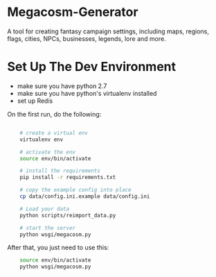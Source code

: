 Megacosm-Generator
==================

A tool for creating fantasy campaign settings, including maps, regions, flags, cities, NPCs, businesses, legends, lore and more.

# Set Up The Dev Environment

* make sure you have python 2.7
* make sure you have python's virtualenv installed
* set up Redis


On the first run, do the following:

```bash

    # create a virtual env
    virtualenv env

    # activate the env
    source env/bin/activate

    # install the requirements
    pip install -r requirements.txt

    # copy the example config into place
    cp data/config.ini.example data/config.ini

    # Load your data
    python scripts/reimport_data.py

    # start the server
    python wsgi/megacosm.py
```

After that, you just need to use this:

```bash
    source env/bin/activate
    python wsgi/megacosm.py
```

